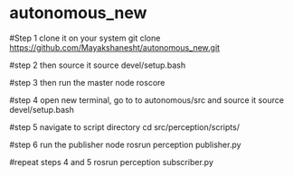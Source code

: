# autonomous_new
#Step 1 clone it on your system
git clone https://github.com/Mayakshanesht/autonomous_new.git

#step 2 then source it
source devel/setup.bash

#step 3 then run the master node
roscore

#step 4 open new terminal, go to to autonomous/src and source it 
source devel/setup.bash

#step 5 navigate to script directory
cd src/perception/scripts/

#step 6 run the publisher node
rosrun perception publisher.py

#repeat steps 4 and 5
rosrun perception subscriber.py
